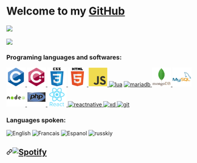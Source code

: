 # Welcome to my <a href="https://github.com/jumalley">GitHub</a>

<a href="https://github.com/jumalley">
  <img align="center" src="https://github-readme-stats.vercel.app/api/top-langs/?username=jumalley&custom_title=💻Dev&theme=dracula&border_radius=5" />
</a>
<br>
<br>
<a href="https://github.com/jumalley">
  <img align="center" src="https://github-readme-stats.vercel.app/api?username=jumalley&count_private=true&theme=dracula&border_radius=5&hide=contribs,prs&custom_title=📊Stats" />
</a>

<h3 align="left">Programing languages and softwares:</h3>
</a> <a href="https://www.cprogramming.com/" target="_blank" rel="noreferrer"> <img src="https://raw.githubusercontent.com/devicons/devicon/master/icons/c/c-original.svg" alt="c" width="50" height="50"/></a><a href="https://www.w3schools.com/cpp/" target="_blank" rel="noreferrer">
<img src="https://raw.githubusercontent.com/devicons/devicon/master/icons/cplusplus/cplusplus-original.svg" alt="cplusplus" width="50" height="50"/> </a> <a href="https://www.w3schools.com/css/" target="_blank" rel="noreferrer"> <img src="https://raw.githubusercontent.com/devicons/devicon/master/icons/css3/css3-original-wordmark.svg" alt="css3" width="50" height="50"/> </a><a href="https://www.w3.org/html/" target="_blank" rel="noreferrer"> <img src="https://raw.githubusercontent.com/devicons/devicon/master/icons/html5/html5-original-wordmark.svg" alt="html5" width="50" height="50"/> </a> <a href="https://developer.mozilla.org/en-US/docs/Web/JavaScript" target="_blank" rel="noreferrer"> <img src="https://raw.githubusercontent.com/devicons/devicon/master/icons/javascript/javascript-original.svg" alt="javascript" width="50" height="50"/> </a>
<a href="https://www.lua.org/" target="_blank" rel="noreferrer"> <img src="https://www.lua.org/images/logo.gif" alt="lua" width="50" height="50"/></a> <a href="https://mariadb.org/" target="_blank" rel="noreferrer"> <img src="https://www.vectorlogo.zone/logos/mariadb/mariadb-icon.svg" alt="mariadb" width="50" height="50"/> </a> <a href="https://www.mongodb.com/" target="_blank" rel="noreferrer"> <img src="https://raw.githubusercontent.com/devicons/devicon/master/icons/mongodb/mongodb-original-wordmark.svg" alt="mongodb" width="50" height="50"/> </a> <a href="https://www.mysql.com/" target="_blank" rel="noreferrer"> <img src="https://raw.githubusercontent.com/devicons/devicon/master/icons/mysql/mysql-original-wordmark.svg" alt="mysql" width="50" height="50"/> </a> <a href="https://nodejs.org" target="_blank" rel="noreferrer"> <img src="https://raw.githubusercontent.com/devicons/devicon/master/icons/nodejs/nodejs-original-wordmark.svg" alt="nodejs" width="50" height="50"/> </a> <a href="https://www.php.net" target="_blank" rel="noreferrer"> <img src="https://raw.githubusercontent.com/devicons/devicon/master/icons/php/php-original.svg" alt="php" width="50" height="50"/> </a> <a href="https://reactjs.org/" target="_blank" rel="noreferrer"> <img src="https://raw.githubusercontent.com/devicons/devicon/master/icons/react/react-original-wordmark.svg" alt="react" width="50" height="50"/> </a> <a href="https://reactnative.dev/" target="_blank" rel="noreferrer"> <img src="https://reactnative.dev/img/header_logo.svg" alt="reactnative" width="50" height="50"/> </a> <a href="https://www.adobe.com/products/xd.html" target="_blank" rel="noreferrer"> <img src="https://cdn.worldvectorlogo.com/logos/adobe-xd.svg" alt="xd" width="50" height="50"/> </a> <a href="https://git-scm.com/" target="_blank" rel="noreferrer"> <img src="https://www.vectorlogo.zone/logos/git-scm/git-scm-icon.svg" alt="git" width="50" height="50"/> </a></p>

<h3 align="left">Languages spoken:</h3>
<div>
<img src="https://www.countryflags.com/wp-content/uploads/united-kingdom-flag-png-large.png" alt="English "width="100" height="67"/>
<img src="https://www.countryflags.com/wp-content/uploads/france-flag-png-large.png" alt="Francais "width="100" height="67"/>
<img src="https://www.countryflags.com/wp-content/uploads/spain-flag-png-large.png" alt="Espanol "width="100" height="67"/>
<img src="https://www.countryflags.com/wp-content/uploads/russia-flag-png-large.png" alt="russkiy" width="100" height="67"/></div>

<h2 dir="auto"><a id="" class="anchor" aria-hidden="true" href="#"><svg class="octicon octicon-link" viewBox="0 0 16 16" version="1.1" width="16" height="16" aria-hidden="true"><path fill-rule="evenodd" d="M7.775 3.275a.75.75 0 001.06 1.06l1.25-1.25a2 2 0 112.83 2.83l-2.5 2.5a2 2 0 01-2.83 0 .75.75 0 00-1.06 1.06 3.5 3.5 0 004.95 0l2.5-2.5a3.5 3.5 0 00-4.95-4.95l-1.25 1.25zm-4.69 9.64a2 2 0 010-2.83l2.5-2.5a2 2 0 012.83 0 .75.75 0 001.06-1.06 3.5 3.5 0 00-4.95 0l-2.5 2.5a3.5 3.5 0 004.95 4.95l1.25-1.25a.75.75 0 00-1.06-1.06l-1.25 1.25a2 2 0 01-2.83 0z"></path></svg></a><a href="https://open.spotify.com/user/c3f6knsep3epsxyd71mzwj4t2" rel="nofollow"><img src="https://camo.githubusercontent.com/8856182e969dc3e0bd4a0a2cfc68932d632281f6c9ebf95e45262fb2f1ae7c63/68747470733a2f2f6769746875622d726561646d652d72656d616b652e76657263656c2e6170702f6170692f73706f74696679" alt="Spotify" data-canonical-src="https://github-readme-remake.vercel.app/api/spotify" style="max-width: 100%;"></a>
<br></h2>
